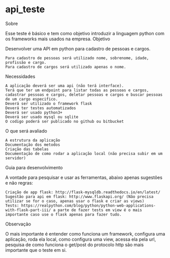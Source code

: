 # api_teste

Sobre

Esse teste é básico e tem como objetivo introduzir a linguagem python com os frameworks mais usados na empresa.
Objetivo

Desenvolver uma API em python para cadastro de pessoas e cargos.

    Para cadastro de pessoas será utilizado nome, sobrenome, idade, profissão e cargo.
    Para cadastro de cargos será utilizado apenas o nome.

Necessidades

    A aplicação deverá ser uma api (não terá interface).
    Terá que ter um endpoint para listar todas as pessoas e cargos, cadastrar pessoas e cargos, deletar pessoas e cargos e buscar pessoas de um cargo especifico.
    Deverá ser utilizado o framework flask
    Deverá ter testes automatizados
    Deverá ser usado python3+
    Deverá ser usado mysql ou sqlite
    O codigo poderá ser publicado no github ou bitbucket

O que será avaliado

    A estrutura da aplicação
    Documentação dos metodos
    Criação das tabelas
    Documentação de como rodar a aplicação local (não precisa subir em um servidor)

Guia para desenvolvimento

A vontade para pesquisar e usar as ferramentas, abaixo apenas sugestões e não regras:

    Criação de app flask: http://flask-mysqldb.readthedocs.io/en/latest/
    Sugestão para api em flask: http://www.flaskapi.org/ (Não precisa utilizar se for o caso, apenas usar o flask e criar as views)
    Tests: https://realpython.com/blog/python/python-web-applications-with-flask-part-iii/ a parte de fazer tests em view é o mais importante caso use o flask apenas para fazer tudo.

Observação

O mais importante é entender como funciona um framework, configura uma aplicação, roda ela local, como configura uma view, acessa ela pela url, pesquisa de como funciona o get/post do protocolo http são mais importante que o teste em si.

